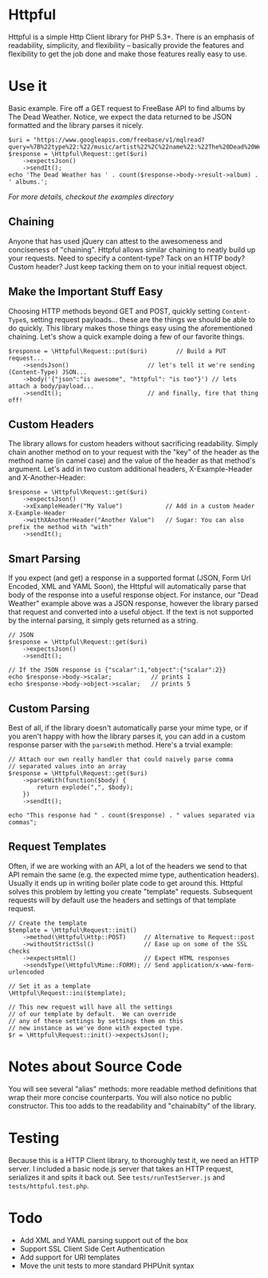 # Httpful

Httpful is a simple Http Client library for PHP 5.3+.  There is an emphasis of readability, simplicity, and flexibility – basically provide the features and flexibility to get the job done and make those features really easy to use.

# Use it

Basic example.  Fire off a GET request to FreeBase API to find albums by The Dead Weather.  Notice, we expect the data returned to be JSON formatted and the library parses it nicely.

    $uri = "https://www.googleapis.com/freebase/v1/mqlread?query=%7B%22type%22:%22/music/artist%22%2C%22name%22:%22The%20Dead%20Weather%22%2C%22album%22:%5B%5D%7D";
    $response = \Httpful\Request::get($uri)
        ->expectsJson()
        ->sendIt();
    echo 'The Dead Weather has ' . count($response->body->result->album) . ' albums.';

*For more details, checkout the examples directory*

## Chaining

Anyone that has used jQuery can attest to the awesomeness and conciseness of "chaining".  Httpful allows similar chaining to neatly build up your requests.  Need to specify a content-type?  Tack on an HTTP body?  Custom header?  Just keep tacking them on to your initial request object.

## Make the Important Stuff Easy

Choosing HTTP methods beyond GET and POST, quickly setting `Content-Type`s, setting request payloads... these are the things we should be able to do quickly.  This library makes those things easy using the aforementioned chaining.  Let's show a quick example doing a few of our favorite things.

    $response = \Httpful\Request::put($uri)        // Build a PUT request...
        ->sendsJson()                      // let's tell it we're sending (Content-Type) JSON...
        ->body('{"json":"is awesome", "httpful": "is too"}') // lets attach a body/payload...
        ->sendIt();                        // and finally, fire that thing off!

## Custom Headers

The library allows for custom headers without sacrificing readability.  Simply chain another method on to your request with the "key" of the header as the method name (in camel case) and the value of the header as that method's argument.  Let's add in two custom additional headers, X-Example-Header and X-Another-Header:

    $response = \Httpful\Request::get($uri)
        ->expectsJson()
        ->xExampleHeader("My Value")            // Add in a custom header X-Example-Header
        ->withXAnotherHeader("Another Value")   // Sugar: You can also prefix the method with "with"
        ->sendIt();

## Smart Parsing

If you expect (and get) a response in a supported format (JSON, Form Url Encoded, XML and YAML Soon), the Httpful will automatically parse that body of the response into a useful response object.  For instance, our "Dead Weather" example above was a JSON response, however the library parsed that request and converted into a useful object.  If the text is not supported by the internal parsing, it simply gets returned as a string.

    // JSON
    $response = \Httpful\Request::get($uri)
        ->expectsJson()
        ->sendIt();
    
    // If the JSON response is {"scalar":1,"object":{"scalar":2}}
    echo $response->body->scalar;           // prints 1
    echo $response->body->object->scalar;   // prints 5

## Custom Parsing

Best of all, if the library doesn't automatically parse your mime type, or if you aren't happy with how the library parses it, you can add in a custom response parser with the `parseWith` method.  Here's a trvial example:

    // Attach our own really handler that could naively parse comma 
    // separated values into an array
    $response = \Httpful\Request::get($uri)
        ->parseWith(function($body) {
            return explode(",", $body);
        })
        ->sendIt();
    
    echo "This response had " . count($response) . " values separated via commas";

## Request Templates

Often, if we are working with an API, a lot of the headers we send to that API remain the same (e.g. the expected mime type, authentication headers).  Usually it ends up in writing boiler plate code to get around this.  Httpful solves this problem by letting you create "template" requests.  Subsequent requests will by default use the headers and settings of that template request.

    // Create the template
    $template = \Httpful\Request::init()
        ->method(\Httpful\Http::POST)     // Alternative to Request::post
        ->withoutStrictSsl()              // Ease up on some of the SSL checks
        ->expectsHtml()                   // Expect HTML responses
        ->sendsType(\Httpful\Mime::FORM); // Send application/x-www-form-urlencoded
    
    // Set it as a template
    \Httpful\Request::ini($template);
    
    // This new request will have all the settings 
    // of our template by default.  We can override
    // any of these settings by settings them on this 
    // new instance as we've done with expected type.
    $r = \Httpful\Request::init()->expectsJson();


# Notes about Source Code
You will see several "alias" methods: more readable method definitions that wrap their more concise counterparts.  You will also notice no public constructor.  This too adds to the readability and "chainabilty" of the library.

# Testing

Because this is a HTTP Client library, to thoroughly test it, we need an HTTP server.  I included a basic node.js server that takes an HTTP request, serializes it and spits it back out.  See `tests/runTestServer.js` and `tests/httpful.test.php`.

# Todo

 - Add XML and YAML parsing support out of the box
 - Support SSL Client Side Cert Authentication
 - Add support for URI templates
 - Move the unit tests to more standard PHPUnit syntax

